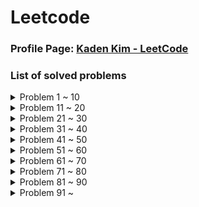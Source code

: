 # Leetcode

### Profile Page: [Kaden Kim - LeetCode](https://leetcode.com/kaden-kykim/)
### List of solved problems

<details><summary>Problem 1 ~ 10</summary>

1. Problem 1: [Two Sum](https://leetcode.com/problems/two-sum/), [Solution](Leetcode/TwoSum_1.java)
   * Runtime, Memory Usage: 1 ms(99.93%), 39.7 MB(44.72%)
2. Problem 2: [Add Two Numbers](https://leetcode.com/problems/add-two-numbers/), [Solution](Leetcode/AddTwoNumbers_2.java)
   * Runtime, Memory Usage: 1 ms(100.00%), 39.9 MB(26.51%)
3. Problem 3: [Longest Substring Without Repeating Characters](https://leetcode.com/problems/longest-substring-without-repeating-characters/), [Solution](Leetcode/LongestSubstringWithoutRepeatingCharacters_3.java)
   * Runtime, Memory Usage: 5 ms(86.75%), 39.9 MB(72.35%)
4. Problem 5: [Longest Palindromic Substring](https://leetcode.com/problems/longest-palindromic-substring/), [Solution](Leetcode/LongestPalindromicSubstring_5.java)
   * Runtime, Memory Usage: 74 ms(37.81%), 39.6 MB(50.44%)
5. Problem 7: [Reverse Integer](https://leetcode.com/problems/reverse-integer/), [Solution](Leetcode/ReverseInteger_7.java)
   * Runtime, Memory Usage: 1 ms(100.00%), 36.9 MB(44.15%)
6. Problem 8: [String to Integer (atoi)](https://leetcode.com/problems/string-to-integer-atoi/), [Solution](Leetcode/StringToInteger_atoi_8.java)
   * Runtime, Memory Usage: 2 ms(81.19%), 36.5 MB(78.90%)
7. Problem 10: [Regular Expression Matching](https://leetcode.com/problems/regular-expression-matching/), [Solution](Leetcode/RegularExpressionMatching_10.java)
   * Runtime, Memory Usage: 2 ms(92.99%), 37.7 MB(98.04%)
8. Problem 11: [Container With Most Water](https://leetcode.com/problems/container-with-most-water/), [Solution](Leetcode/ContainerWithMostWater_11.java)
   * Runtime, Memory Usage: 454 ms(9.32%), 40 MB(31.76%) / (Opt) 2 ms(95.64%), 39.9 MB(40.08%)
9. Problem 13: [Roman to Integer](https://leetcode.com/problems/roman-to-integer/), [Solution](Leetcode/RomanToInteger_13.java)
   * Runtime, Memory Usage: 3 ms(100.00%), 39.2 MB(97.00%)
10. Problem 14: [Longest Common Prefix](https://leetcode.com/problems/longest-common-prefix/), [Solution](Leetcode/LongestCommonPrefix_14.java)
    * Runtime, Memory Usage: 1 ms(61.87%), 37.5 MB(68.81%)
</details>

<details><summary>Problem 11 ~ 20</summary>

11. Problem 15: [3Sum](https://leetcode.com/problems/3sum/), [Solution](Leetcode/ThreeSum_15.java)
    * Runtime, Memory Usage: 531 ms(11.31%), 44.5 MB(29.28%)
12. Problem 17: [Letter Combinations of a Phone Number](https://leetcode.com/problems/letter-combinations-of-a-phone-number/), [Solution](Leetcode/LetterCombinationsOfAPhoneNumber_17.java)
    * Runtime, Memory Usage: 0 ms(100.00%), 38 MB(90.91%)
13. Problem 19: [Remove Nth Node From End of List](https://leetcode.com/problems/remove-nth-node-from-end-of-list/), [Solution](Leetcode/RemoveNthNodeFromEndOfList_19.java)
    * Runtime, Memory Usage: 0 ms(100.00%), 37.2 MB(96.67%)
14. Problem 20: [Valid Parentheses](https://leetcode.com/problems/valid-parentheses/), [Solution](Leetcode/ValidParentheses_20.java)
    * Runtime, Memory Usage: 1 ms(98.77%), 37.4 MB(62.38%)
15. Problem 21: [Merge Two Sorted Lists](https://leetcode.com/problems/merge-two-sorted-lists/), [Solution](Leetcode/MergeTwoSortedLists_21.java)
    * Runtime, Memory Usage: 0 ms(100.00%), 38.9 MB(79.99%)
16. Problem 22: [Generate Parentheses](https://leetcode.com/problems/generate-parentheses/), [Solution](Leetcode/GenerateParentheses_22.java)
    * Runtime, Memory Usage: 0 ms(100.00%), 39.5 MB(68.29%)
17. Problem 23: [Merge k Sorted Lists](https://leetcode.com/problems/merge-k-sorted-lists/), [Solution](Leetcode/MergeKSortedLists_23.java)
    * Runtime, Memory Usage: 4 ms(81.55%), 41 MB(77.15%) / (Opt) 2 ms(91.66%), 41.1 MB(69.09%)
18. Problem 26: [Remove Duplicates from Sorted Array](https://leetcode.com/problems/remove-duplicates-from-sorted-array/), [Solution](Leetcode/RemoveDuplicatesFromSortedArray_26.java)
    * Runtime, Memory Usage: 0 ms(100.00%), 41.3 MB(60.33%)
19. Problem 28: [Implement strStr()](https://leetcode.com/problems/implement-strstr/), [Solution(KMP)](Leetcode/Implement_strStr_28.java)
    * Runtime, Memory Usage: 3 ms(34.16%), 39.5 MB(22.21%)
20. Problem 29: [Divide Two Integers](https://leetcode.com/problems/divide-two-integers/), [Solution](Leetcode/DivideTwoIntegers_29.java)
    * Runtime, Memory Usage: 1 ms(100.00%), 36.9 MB(42.13%)
</details>
    
<details><summary>Problem 21 ~ 30</summary>

21. Problem 33: [Search in Rotated Sorted Array](https://leetcode.com/problems/search-in-rotated-sorted-array/), [Solution](Leetcode/SearchInRotatedSortedArray_33.java)
    * Runtime, Memory Usage: 0 ms(100.00%), 39.1 MB(54.98%)
22. Problem 34: [Find First and Last Position of Element in Sorted Array](https://leetcode.com/problems/find-first-and-last-position-of-element-in-sorted-array/), [Solution](Leetcode/FindFirstAndLastPositionOfElementInSortedArray_34.java)
    * Runtime, Memory Usage: 0 ms(100.00%), 42.5 MB(76.67%)
23. Problem 36: [Valid Sudoku](https://leetcode.com/problems/valid-sudoku/), [Solution](Leetcode/ValidSudoku_36.java)
    * Runtime, Memory Usage: 2 ms(83.97%), 39.6 MB(63.64%)
24. Problem 38: [Count and Say](https://leetcode.com/problems/count-and-say/), [Solution](Leetcode/CountAndSay_38.java)
    * Runtime, Memory Usage: 1 ms(91.70%), 36.7 MB(80.55%)
25. Problem 41: [First Missing Positive](https://leetcode.com/problems/first-missing-positive/), [Solution](Leetcode/FirstMissingPositive_41.java)
    * Runtime, Memory Usage: 0 ms(100.00%), 37.4 MB(58.43%)
26. Problem 42: [Trapping Rain Water](https://leetcode.com/problems/trapping-rain-water/), [Solution](Leetcode/TrappingRainWater_42.java)
    * Runtime, Memory Usage: 1 ms(92.98%), 39.3 MB(42.08%)
27. Problem 44: [Wildcard Matching](https://leetcode.com/problems/wildcard-matching/), [Solution(DP)](Leetcode/WildcardMatching_44.java)
    * Runtime, Memory Usage: 17 ms(72.61%), 40.0 MB(50.67%)
28. Problem 46: [Permutations](https://leetcode.com/problems/permutations/), [Solution](Leetcode/Permutations_46.java)
    * Runtime, Memory Usage: 1 ms(91.89%), 39.4 MB(91.26%)
29. Problem 48: [Rotate Image](https://leetcode.com/problems/rotate-image/), [Solution](Leetcode/RotateImage_48.java)
    * Runtime, Memory Usage: 0 ms(100.00%), 39.5 MB(56.12%)
30. Problem 49: [Group Anagrams](https://leetcode.com/problems/group-anagrams/), [Solution](Leetcode/GroupAnagrams_49.java)
    * Runtime, Memory Usage: 5 ms(99.39%), 42.3 MB(80.00%)
</details>

<details><summary>Problem 31 ~ 40</summary>

31. Problem 50: [Pow(x, n)](https://leetcode.com/problems/powx-n/), [Solution](Leetcode/Pow_x_n_50.java)
    * Runtime, Memory Usage: 0 ms(100.00%), 36.7 MB(56.61%)
32. Problem 53: [Maximum Subarray](https://leetcode.com/problems/maximum-subarray/), [Solution](Leetcode/MaximumSubarray_53.java)
    * Runtime, Memory Usage: 1 ms(69.36%), 39.2 MB(87.22%)
33. Problem 54: [Spiral Matrix](https://leetcode.com/problems/spiral-matrix/), [Solution](Leetcode/SpiralMatrix_54.java)
    * Runtime, Memory Usage: 0 ms(100.00%), 38.9 MB(10.37%)
34. Problem 55: [Jump Game](https://leetcode.com/problems/jump-game/), [Solution](Leetcode/JumpGame_55.java)
    * Runtime, Memory Usage: 1 ms(99.06%), 43.8 MB(15.77%)
35. Problem 56: [Merge Intervals](https://leetcode.com/problems/merge-intervals/), [Solution](Leetcode/MergeIntervals_56.java)
    * Runtime, Memory Usage: 6 ms(61.18%), 41.8 MB(82.94%)
36. Problem 62: [Unique Paths](https://leetcode.com/problems/unique-paths/), [Solution](Leetcode/UniquePaths_62.java)
    * Runtime, Memory Usage: 0 ms(100.00%), 36.0 MB(83.34%)
37. Problem 66: [Plus One](https://leetcode.com/problems/plus-one/), [Solution](Leetcode/PlusOne_66.java)
    * Runtime, Memory Usage: 0 ms(100.00%), 38.4 MB(17.53%)
38. Problem 69: [Sqrt(x)](https://leetcode.com/problems/sqrtx/), [Solution](Leetcode/Sqrt_x_69.java)
    * Runtime, Memory Usage: 1 ms(100.00%), 37.0 MB(32.59%)
39. Problem 70: [Climbing Stairs](https://leetcode.com/problems/climbing-stairs/), [Solution](Leetcode/ClimbingStairs_70.java)
    * Runtime, Memory Usage: 0 ms(100.00%), 35.9 MB(92.24%)
40. Problem 73: [Set Matrix Zeroes](https://leetcode.com/problems/set-matrix-zeroes/), [Solution](Leetcode/SetMatrixZeroes_73.java)
    * Runtime, Memory Usage: 1 ms(96.36%), 40.6 MB(93.14%)
</details>

<details><summary>Problem 41 ~ 50</summary>

41. Problem 75: [Sort Colors](https://leetcode.com/problems/sort-colors/), [Solution](Leetcode/SortColors_75.java)
    * Runtime, Memory Usage: 0 ms(100.00%), 37.8 MB(78.33%)
42. Problem 76: [Minimum Window Substring](https://leetcode.com/problems/minimum-window-substring/), [Solution](Leetcode/MinimumWindowSubstring_76.java)
    * Runtime, Memory Usage: 2 ms(99.98%), 39.1 MB(99.13%)
43. Problem 78: [Subsets](https://leetcode.com/problems/subsets/), [Solution](Leetcode/Subsets_78.java)
    * Runtime, Memory Usage: 1 ms(64.62%), 39.3 MB(97.36%)
44. Problem 79: [Word Search](https://leetcode.com/problems/word-search/), [Solution](Leetcode/WordSearch_79.java)
    * Runtime, Memory Usage: 6 ms(60.87%), 40.9 MB(82.25%)
45. Problem 88: [Merge Sorted Array](https://leetcode.com/problems/merge-sorted-array/), [Solution](Leetcode/MergeSortedArray_88.java)
    * Runtime, Memory Usage: 0 ms(100.00%), 39.3 MB(85.54%)
46. Problem 91: [Decode Ways](https://leetcode.com/problems/decode-ways/), [Solution](Leetcode/DecodeWays_91.java)
    * Runtime, Memory Usage: 1 ms(98.27%), 37.5 MB(93.89%)
47. Problem 94: [Binary Tree Inorder Traversal](https://leetcode.com/problems/binary-tree-inorder-traversal/), [Solution](Leetcode/BinaryTreeInorderTraversal_94.java)
    * Runtime, Memory Usage: 0 ms(100.00%), 37.8 MB(53.85%)
48. Problem 98: [Validate Binary Search Tree](https://leetcode.com/problems/validate-binary-search-tree/), [Solution](Leetcode/ValidateBinarySearchTree_98.java)
    * Runtime, Memory Usage: 0 ms(100.00%), 39.3 MB(55.08%)
49. Problem 101: [Symmetric Tree](https://leetcode.com/problems/symmetric-tree/), [Solution](Leetcode/SymmetricTree_101.java)
    * Runtime, Memory Usage: 0 ms(100.00%), 39.5 MB(11.95%)
50. Problem 102: [Binary Tree Level Order Traversal](https://leetcode.com/problems/binary-tree-level-order-traversal/), [Solution](Leetcode/BinaryTreeLevelOrderTraversal_102.java)
    * Runtime, Memory Usage: 0 ms(100.00%), 39.7 MB(57.27%)
</details>

<details><summary>Problem 51 ~ 60</summary>

51. Problem 103: [Binary Tree Zigzag Level Order Traversal](https://leetcode.com/problems/binary-tree-zigzag-level-order-traversal/), [Solution](Leetcode/BinaryTreeZigzagLevelOrderTraversal_103.java)
    * Runtime, Memory Usage: 0 ms(100.00%), 38.3 MB(84.03%)
52. Problem 104: [Maximum Depth of Binary Tree](https://leetcode.com/problems/maximum-depth-of-binary-tree/), [Solution](Leetcode/MaximumDepthOfBinaryTree_104.java)
    * Runtime, Memory Usage: 0 ms(100.00%), 39.6 MB(41.38%)
53. Problem 105: [Construct Binary Tree from Preorder and Inorder Traversal](https://leetcode.com/problems/construct-binary-tree-from-preorder-and-inorder-traversal/), [Solution](Leetcode/ConstructBinaryTreeFromPreorderAndInorderTraversal_105.java)
    * Runtime, Memory Usage: 7 ms(16.44%), 39.9 MB(40.20%) / (Opt) 0 ms(100.00%), 39.5 MB(80.65%)
54. Problem 108: [Convert Sorted Array to Binary Search Tree](https://leetcode.com/problems/convert-sorted-array-to-binary-search-tree/), [Solution](Leetcode/ConvertSortedArrayToBinarySearchTree_108.java)
    * Runtime, Memory Usage: 0 ms(100.00%), 39.6 MB(37.43%)
55. Problem 116: [Populating Next Right Pointers in Each Node](https://leetcode.com/problems/populating-next-right-pointers-in-each-node/), [Solution](Leetcode/PopulatingNextRightPointersInEachNode_116.java)
    * Runtime, Memory Usage: 2 ms(42.70%), 39.7 MB(57.04%) / (Recursive) 0 ms(100.00%), 40.2 MB(22.47%)
56. Problem 118: [Pascal's Triangle](https://leetcode.com/problems/pascals-triangle/), [Solution](Leetcode/PascalsTriangle_118.java)
    * Runtime, Memory Usage: 0 ms(100.00%), 36.9 MB(86.33%)
57. Problem 121: [Best Time to Buy and Sell Stock](https://leetcode.com/problems/best-time-to-buy-and-sell-stock/), [Solution](Leetcode/BestTimeToBuyAndSellStock_121.java)
    * Runtime, Memory Usage: 1 ms(99.29%), 39.9 MB(24.13%)
58. Problem 122: [Best Time to Buy and Sell Stock](https://leetcode.com/problems/best-time-to-buy-and-sell-stock-ii/), [Solution](Leetcode/BestTimeToBuyAndSellStockII_122.java)
    * Runtime, Memory Usage: 1 ms(93.48%), 39.7 MB(24.77%)
59. Problem 124: [Binary Tree Maximum Path Sum](https://leetcode.com/problems/binary-tree-maximum-path-sum/), [Solution](Leetcode/BinaryTreeMaximumPathSum_124.java)
    * Runtime, Memory Usage: 0 ms(100.00%), 41.2 MB(76.59%)
60. Problem 125: [Valid Palindrome](https://leetcode.com/problems/valid-palindrome/), [Solution](Leetcode/ValidPalindrome_125.java)
    * Runtime, Memory Usage: 2 ms(98.59%), 39.2 MB(87.45%)
</details>

<details><summary>Problem 61 ~ 70</summary>

61. Problem 127: [Word Ladder](https://leetcode.com/problems/word-ladder/), [Solution](Leetcode/WordLadder_127.java)
    * Runtime, Memory Usage: 32 ms(89.92%), 47.3 MB(25.12%)
62. Problem 128: [Longest Consecutive Sequence](https://leetcode.com/problems/longest-consecutive-sequence/), [Solution](Leetcode/LongestConsecutiveSequence_128.java)
    * Runtime, Memory Usage: 3 ms(93.80%), 39.7 MB(63.77%)
63. Problem 130: [Surrounded Regions](https://leetcode.com/problems/surrounded-regions/), [Solution](Leetcode/SurroundedRegions_130.java)
    * Runtime, Memory Usage: 1 ms(99.37%), 41.4 MB(77.28%)
64. Problem 131: [Palindrome Partitioning](https://leetcode.com/problems/palindrome-partitioning/), [Solution](Leetcode/PalindromePartitioning_131.java)
    * Runtime, Memory Usage: 3 ms(67.93%), 40.3 MB(53.07%) / (Opt) 1 ms(100.00%), 40.2 MB(64.77%)
65. Problem 134: [Gas Station](https://leetcode.com/problems/gas-station/), [Solution](Leetcode/GasStation_134.java)
    * Runtime, Memory Usage: 0 ms(100.00%), 39.8 MB(41.73%)
66. Problem 136: [Single Number](https://leetcode.com/problems/single-number/), [Solution](Leetcode/SingleNumber_136.java)
    * Runtime, Memory Usage: 4 ms(46.92%), 39.6 MB(94.79%) / (Opt) 0 ms(100.00%), 40.2 MB(69.80%)
67. Problem 138: [Copy List with Random Pointer](https://leetcode.com/problems/copy-list-with-random-pointer/), [Solution](Leetcode/CopyListWithRandomPointer_138.java)
    * Runtime, Memory Usage: 0 ms(100.00%), 39.3 MB(29.80%)
68. Problem 139: [Word Break](https://leetcode.com/problems/word-break/), [Solution](Leetcode/WordBreak_139.java)
    * Runtime, Memory Usage: 5 ms(83.60%), 39.9 MB(6.80%)
69. Problem 140: [Word Break II](https://leetcode.com/problems/word-break-ii/), [Solution](Leetcode/WordBreakII_140.java)
    * Runtime, Memory Usage: 4 ms(96.25%), 40.2 MB(14.76%)
70. Problem 141: [Linked List Cycle](https://leetcode.com/problems/linked-list-cycle/), [Solution](Leetcode/LinkedListCycle_141.java)
    * Runtime, Memory Usage: 0 ms(100.00%), 39.6 MB(37.73%)
</details>

<details><summary>Problem 71 ~ 80</summary>

71. Problem 146: [LRU Cache](https://leetcode.com/problems/lru-cache/), [Solution](Leetcode/LRUCache_146.java)
    * Runtime, Memory Usage: 12 ms(96.99%), 47.2 MB(89.69%)
72. Problem 148: [Sort List](https://leetcode.com/problems/sort-list/), [Solution](Leetcode/SortList_148.java)
    * Runtime, Memory Usage: 3 ms(98.17%), 42.4 MB(13.28%)
73. Problem 149: [Max Points on a Line](https://leetcode.com/problems/max-points-on-a-line/), [Solution](Leetcode/MaxPointsOnALine_149.java)
    * Runtime, Memory Usage: 15 ms(84.41%), 39.6 MB(16.42%)
74. Problem 150: [Evaluate Reverse Polish Notation](https://leetcode.com/problems/evaluate-reverse-polish-notation/), [Solution](Leetcode/EvaluateReversePolishNotation_150.java)
    * Runtime, Memory Usage: 4 ms(96.13%), 39.4 MB(26.47%)
75. Problem 152: [Maximum Product Subarray](https://leetcode.com/problems/maximum-product-subarray/), [Solution](Leetcode/MaximumProductSubarray_152.java)
    * Runtime, Memory Usage: 1 ms(95.88%), 39.8 MB(14.25%) / (Opt) 0 ms(100.00%), 39.6 MB(25.39%)
76. Problem 155: [Min Stack](https://leetcode.com/problems/min-stack/), [Solution](Leetcode/MinStack_155.java)
    * Runtime, Memory Usage: 4 ms(94.81%), 41.5 MB(12.52%)
77. Problem 160: [Intersection of Two Linked Lists](https://leetcode.com/problems/intersection-of-two-linked-lists/), [Solution](Leetcode/IntersectionOfTwoLinkedLists_160.java)
    * Runtime, Memory Usage: 1 ms(99.25%), 42.3 MB(51.15%)
78. Problem 162: [Find Peak Element](https://leetcode.com/problems/find-peak-element/), [Solution](Leetcode/FindPeakElement_162.java)
    * Runtime, Memory Usage: 0 ms(100.00%), 39.3 MB(56.52%)
79. Problem 166: [Fraction to Recurring Decimal](https://leetcode.com/problems/fraction-to-recurring-decimal/), [Solution](Leetcode/FractionToRecurringDecimal_166.java)
    * Runtime, Memory Usage: 1 ms(99.77%), 36.7 MB(86.93%)
80. Problem 169: [Majority Element](https://leetcode.com/problems/majority-element/), [Solution](Leetcode/MajorityElement_169.java)
    * Runtime, Memory Usage: 7 ms(49.64%), 44.3 MB(64.32%) / (Opt) 1 ms(99.92%), 42.8 MB(85.14%)
</details>

<details><summary>Problem 81 ~ 90</summary>

81. Problem 171: [Excel Sheet Column Number](https://leetcode.com/problems/excel-sheet-column-number/), [Solution](Leetcode/ExcelSheetColumnNumber_171.java)
    * Runtime, Memory Usage: 1 ms(100.00%), 38.4 MB(57.64%)
82. Problem 172: [Factorial Trailing Zeroes](https://leetcode.com/problems/factorial-trailing-zeroes/), [Solution](Leetcode/FactorialTrailingZeroes_172.java)
    * Runtime, Memory Usage: 0 ms(100.00%), 36.5 MB(58.57%)
83. Problem 179: [Largest Number](https://leetcode.com/problems/largest-number/), [Solution](Leetcode/LargestNumber_179.java)
    * Runtime, Memory Usage: 4 ms(98.74%), 38.9 MB(93.34%)
84. Problem 189: [Rotate Array](https://leetcode.com/problems/rotate-array/), [Solution](Leetcode/RotateArray_189.java)
    * Runtime, Memory Usage: 0 ms(100.00%), 39.9 MB(85.22%)
85. Problem 190: [Reverse Bits](https://leetcode.com/problems/reverse-bits/), [Solution](Leetcode/ReverseBits_190.java)
    * Runtime, Memory Usage: 1 ms(99.90%), 39.0 MB(89.18%)
86. Problem 191: [Number of 1 Bits](https://leetcode.com/problems/number-of-1-bits/), [Solution](Leetcode/NumberOf1Bits_191.java)
    * Runtime, Memory Usage: 0 ms(100.00%), 36.0 MB(98.05%)
87. Problem 198: [House Robber](https://leetcode.com/problems/house-robber/), [Solution](Leetcode/HouseRobber_198.java)
    * Runtime, Memory Usage: 0 ms(100.00%), 36.6 MB(89.72%)
88. Problem 200: [Number of Islands](https://leetcode.com/problems/number-of-islands/), [Solution](Leetcode/NumberOfIslands_200.java)
    * Runtime, Memory Usage: 1 ms(99.92%), 41.9 MB(82.34%)
89. Problem 202: [Happy Number](https://leetcode.com/problems/happy-number/), [Solution](Leetcode/HappyNumber_202.java)
    * Runtime, Memory Usage: 2 ms(44.96%), 36.4 MB(82.34%) / (Opt) 0 ms(100.00%), 36.0 MB(99.28%)
90. Problem 204: [Count Prime](https://leetcode.com/problems/count-primes/), [Solution](Leetcode/CountPrime_204.java)
    * Runtime, Memory Usage: 11 ms(96.05%), 37.7 MB(83.50%)
</details>

<details><summary>Problem 91 ~ </summary>

91. Problem 206: [Reverse Linked List](https://leetcode.com/problems/reverse-linked-list/), [Solution](Leetcode/ReverseLinkedList_206.java)
    * Runtime, Memory Usage: 11 ms(96.05%), 37.7 MB(83.50%)
92. Problem 207: [Course Schedule](https://leetcode.com/problems/course-schedule/), [Solution](Leetcode/CourseSchedule_207.java)
    * Runtime, Memory Usage: 4 ms(84.27%), 40.7 MB(49.72%) / (Opt) 2 ms(99.73%), 40.6 MB(51.91%)
93. Problem 208: [Implement Trie (Prefix Tree)](https://leetcode.com/problems/implement-trie-prefix-tree/), [Solution](Leetcode/ImplementTrie_PrefixTree_208.java)
    * Runtime, Memory Usage: 29 ms(99.10%), 50.2 MB(66.79%)
94. Problem 210: [Course Schedule II](https://leetcode.com/problems/course-schedule-ii/), [Solution](Leetcode/CourseScheduleII_210.java)
    * Runtime, Memory Usage: 4 ms(88.57%), 40.2 MB(94.88%)
95. Problem 212: [Word Search II](https://leetcode.com/problems/word-search-ii/), [Solution](Leetcode/WordSearchII_212.java)
    * Runtime, Memory Usage: 13 ms(79.52%), 47.9 MB(68.80%)
</details>
